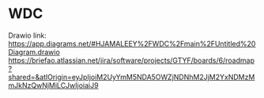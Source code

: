 # WDC
Drawio link: https://app.diagrams.net/#HJAMALEEY%2FWDC%2Fmain%2FUntitled%20Diagram.drawio
https://briefao.atlassian.net/jira/software/projects/GTYF/boards/6/roadmap?shared=&atlOrigin=eyJpIjoiM2UyYmM5NDA5OWZjNDNhM2JjM2YxNDMzMmJkNzQwNjMiLCJwIjoiaiJ9
